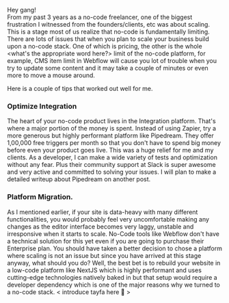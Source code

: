 Hey gang!  
From my past 3 years as a no-code freelancer, one of the biggest frustration I witnessed from the founders/clients, etc was about scaling. This is a stage most of us realize that no-code is fundamentally limiting. There are lots of issues that when you plan to scale your business build upon a no-code stack. One of which is pricing, the other is the whole <what's the appropriate word here?> limit of the no-code platform, for example, CMS item limit in Webflow will cause you lot of trouble when you try to update some content and it may take a couple of minutes or even more to move a mouse around.

Here is a couple of tips that worked out well for me.

### Optimize Integration
The heart of your no-code product lives in the Integration platform. That's where a major portion of the money is spent. Instead of using Zapier, try a more generous but highly performant platform like Pipedream. They offer 1,00,000 free triggers per month so that you don't have to spend big money before even your product goes live. This was a huge relief for me and my clients. As a developer, I can make a wide variety of tests and optimization without any fear. Plus their community support at Slack is super awesome and very active and committed to solving your issues. I will plan to make a detailed writeup about Pipedream on another post.

### Platform Migration.
As I mentioned earlier, if your site is data-heavy with many different functionalities, you would probably feel very uncomfortable making any changes as the editor interface becomes very laggy, unstable and irresponsive when it starts to scale. No-Code tools like Webflow don't have a technical solution for this yet even if you are going to purchase their Enterprise plan. You should have taken a better decision to chose a platform where scaling is not an issue but since you have arrived at this stage anyway, what should you do? Well, the best bet is to rebuild your website in a low-code platform like NextJS which is highly performant and uses cutting-edge technologies natively baked in but that setup would require a developer dependency which is one of the major reasons why we turned to a no-code stack. < introduce tayfa here 👋 >
